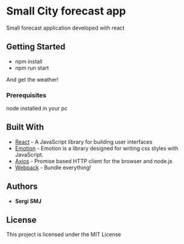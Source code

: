 # Small City forecast app

Small forecast application developed with react

## Getting Started

* npm install
* npm run start

And get the weather!

### Prerequisites

node installed in your pc

## Built With

* [React](reactjs.org) - A JavaScript library for building user interfaces
* [Emotion](https://emotion.sh/docs/introduction) - Emotion is a library designed for writing css styles with JavaScript.
* [Axios](https://github.com/axios/axios) - Promise based HTTP client for the browser and node.js
* [Webpack](https://webpack.js.org/) - Bundle everything!

## Authors

* **Sergi SMJ**

## License

This project is licensed under the MIT License
